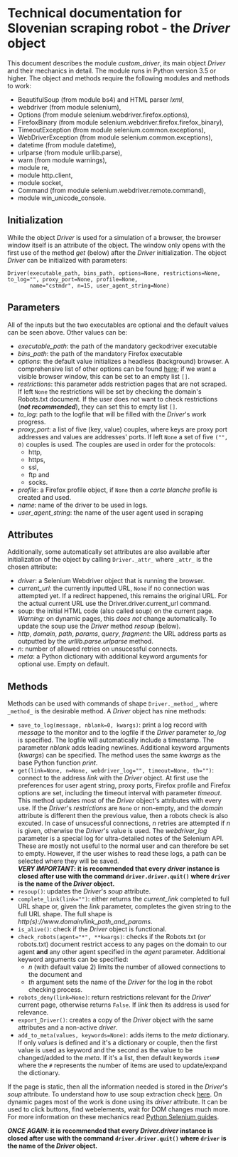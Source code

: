 # Technical documentation for Slovenian scraping robot - the _Driver_ object
This document describes the module _custom_driver_, its main object _Driver_ and their mechanics in detail. The module runs in Python 
version 3.5 or higher. The object and methods require the following modules and methods to work:
 * BeautifulSoup (from module bs4) and HTML parser _lxml_,
 * webdriver (from module selenium),
 * Options (from module selenium.webdriver.firefox.options),
 * FirefoxBinary (from module selenium.webdriver.firefox.firefox_binary),
 * TimeoutException (from module selenium.common.exceptions),
 * WebDriverException (from module selenium.common.exceptions),
 * datetime (from module datetime),
 * urlparse (from module urllib.parse),
 * warn (from module warnings),
 * module re,
 * module http.client,
 * module socket,
 * Command (from module selenium.webdriver.remote.command),
 * module win_unicode_console.

## Initialization
While the object _Driver_ is used for a simulation of a browser, the browser window itself is an attribute of the object. The window 
only opens with the first use of the method _get_ (below) after the _Driver_ initialization. The object _Driver_ can be initialized 
with parameters:
```
Driver(executable_path, bins_path, options=None, restrictions=None, to_log="", proxy_port=None, profile=None,
       name="cstmdr", n=15, user_agent_string=None)
```
## Parameters
All of the inputs but the two executables are optional and the default values can be seen above. Other values can be:
 * _executable_path_: the path of the mandatory geckodriver executable
 * _bins_path_: the path of the mandatory Firefox executable
 * _options_: the default value initializes a headless (background) browser. A comprehensive list of other options can be found 
 [here](https://www.selenium.dev/selenium/docs/api/py/webdriver_firefox/selenium.webdriver.firefox.options.html); if we want a visible
 browser window, this can be set to an empty list `[]`.
 * _restrictions_: this parameter adds restriction pages that are not scraped. If left `None` the restrictions will be set by checking
 the domain's Robots.txt document. If the user does not want to check restrictions (__*not recommended*__), they can set this to empty
 list `[]`.
 * _to_log_: path to the logfile that will be filled with the _Driver_'s work progress.
 * _proxy_port_: a list of five (key, value) couples, where keys are proxy port addresses and values are addresses' ports. If left 
 `None` a set of five `("", 0)` couples is used. The couples are used in order for the protocols:
   * http,
   * https, 
   * ssl, 
   * ftp and 
   * socks.
 * _profile_: a Firefox profile object, if `None` then a _carte_ _blanche_ profile is created and used.
 * _name_: name of the driver to be used in logs.
 * _user_agent_string_: the name of the user agent used in scraping 

## Attributes
Additionally, some automatically set attributes are also available after initialization of the object by calling `Driver._attr_` where
`_attr_` is the chosen attribute:
 * _driver_: a Selenium Webdriver object that is running the browser.
 * _current_url_: the currently inputted URL, `None` if no connection was attempted yet. If a redirect happened, this remains the
 original URL. For the actual current URL use the Driver.driver.current_url command.
 * soup: the initial HTML code (also called soup) on the current page. _Warning:_ on dynamic pages, this _does not_ change automatically. 
 To update the soup use the _Driver_ method _resoup_ (below).
 * _http_, _domain_, _path_, _params_, _query_, _fragment_: the URL address parts as outputted by the _urllib.parse.urlparse_ method.
 * _n_: number of allowed retries on unsucessful connects.
 * _meta_: a Python dictionary with additional keyword arguments for optional use. Empty on default.

## Methods
Methods can be used with commands of shape `Driver._method_`, where `_method_` is the desirable method. A _Driver_ object has nine 
methods:
 * `save_to_log(message, nblank=0, kwargs)`: print a log record with _message_ to the monitor and to the logfile if the _Driver_ 
 parameter _to_log_ is specified. The logfile will automatically include a timestamp. The parameter _nblank_ adds leading newlines. 
 Additional keyword arguments (_kwargs_) can be specified. The method uses the same _kwargs_ as the base Python function _print_.
 * `get(link=None, n=None, webdriver_log="", timeout=None, th="")`: connect to the address _link_ with the _Driver_
 object. At first use the preferences for user agent string, proxy ports, Firefox profile and Firefox options are set, including the
 timeout interval with parameter _timeout_. This method updates most of the _Driver_ object's attributes with every use. If the 
 _Driver_'s _restrictions_ are `None` or non-empty, and the _domain_ attribute is different then the previous value, then a robots check
 is also excuted. In case of unsucessful connections, _n_ retries are attempted if _n_ is given, otherwise the _Driver_'s value is used.
   The _webdriver_log_ parameter is a special log for ultra-detailed notes of the Selenium API. These are mostly not useful to the 
 normal user and can therefore be set to empty. However, if the user wishes to read these logs, a path can be selected where they will be
 saved.  
 __*VERY IMPORTANT*: it is recommended that every _driver_ instance is closed after use with the command `driver.driver.quit()` where
`driver` is the name of the _Driver_ object.__
 * `resoup()`: updates the _Driver_'s _soup_ attribute.
 * `complete_link(link="")`: either returns the _current_link_ completed to full URL shape or, given the _link_ parameter, completes 
 the given string to the full URL shape. The full shape is _http(s)://ww<span>w.<span>domain/link_path_and_params_.
 * `is_alive()`: check if the _Driver_ object is functional.
 * `check_robots(agent="*", **kwargs)`: checks if the Robots.txt (or robots.txt) document restrict access to any pages on the domain 
 to our agent __and__ any other agent specified in the _agent_ parameter. Additional keyword arguments can be specified: 
   * _n_ (with default value 2) limits the number of allowed connections to the document and
   * _th_ argument sets the name of the _Driver_ for the log in the robot checking process.
 * `robots_deny(link=None)`: return restrictions relevant for the _Driver_' current page, otherwise returns `False`. If _link_ then
 its address is used for relevance.
 * `export_Driver()`: creates a copy of the _Driver_ object with the same attributes and a non-active _driver_.
 * `add_to_meta(values, keywords=None)`: adds items to the _meta_ dictionary. If only _values_ is defined and it's a dictionary or 
 couple, then the first value is used as keyword and the second as the value to be changed/added to the _meta_. If it's a list, then 
 default keywords `item#` where the `#` represents the number of items are used to update/expand the dictionary.
 
If the page is static, then all the information needed is stored in the _Driver_'s _soup_ attribute. To understand how to use soup 
extraction check [here](https://www.crummy.com/software/BeautifulSoup/bs4/doc/). On dynamic pages most of the work is done using its
_driver_ attribute. It can be used to click buttons, find webelements, wait for DOM changes much more. For more information on these 
mechanics read [Python Selenium guides](https://selenium-python.readthedocs.io/).

__*ONCE AGAIN*: it is recommended that every _Driver.driver_ instance is closed after use with the command `driver.driver.quit()` where
`driver` is the name of the _Driver_ object.__
